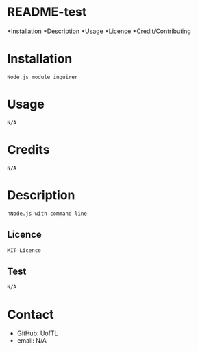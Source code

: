 # README-test

*[Installation](#installation) 
*[Description](#description) 
*[Usage](#usage) 
*[Licence](#licence) 
*[Credit/Contributing](#credit/contributing)

# Installation
    Node.js module inquirer
# Usage    
    N/A
# Credits    
    N/A
# Description   
 
    nNode.js with command line
## Licence 
    MIT Licence
## Test
    N/A
# Contact
* GitHub: UofTL 
* email: N/A